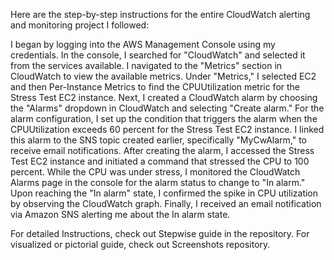 Here are the step-by-step instructions for the entire CloudWatch alerting and monitoring project I followed:

I began by logging into the AWS Management Console using my credentials.
In the console, I searched for "CloudWatch" and selected it from the services available.
I navigated to the "Metrics" section in CloudWatch to view the available metrics.
Under "Metrics," I selected EC2 and then Per-Instance Metrics to find the CPUUtilization metric for the Stress Test EC2 instance.
Next, I created a CloudWatch alarm by choosing the "Alarms" dropdown in CloudWatch and selecting "Create alarm."
For the alarm configuration, I set up the condition that triggers the alarm when the CPUUtilization exceeds 60 percent for the Stress Test EC2 instance.
I linked this alarm to the SNS topic created earlier, specifically "MyCwAlarm," to receive email notifications.
After creating the alarm, I accessed the Stress Test EC2 instance and initiated a command that stressed the CPU to 100 percent.
While the CPU was under stress, I monitored the CloudWatch Alarms page in the console for the alarm status to change to "In alarm."
Upon reaching the "In alarm" state, I confirmed the spike in CPU utilization by observing the CloudWatch graph.
Finally, I received an email notification via Amazon SNS alerting me about the In alarm state.

For detailed Instructions, check out Stepwise guide in the repository.
For visualized or pictorial guide, check out Screenshots repository.
